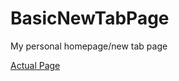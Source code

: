 # BasicNewTabPage
My personal homepage/new tab page

<a href="souldj673.github.io/BasicNewTabPage/home.html">Actual Page</a>
